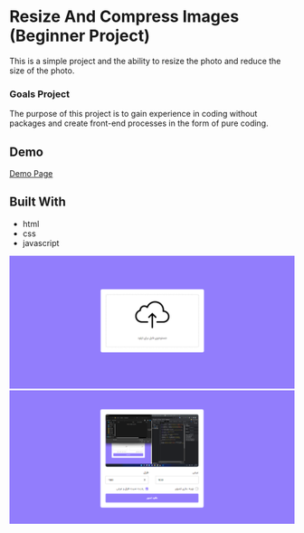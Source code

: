 # Resize And Compress Images (Beginner Project)

This is a simple project and the ability to resize the photo and reduce the size of the photo.

### Goals Project

The purpose of this project is to gain experience in coding without packages and create front-end processes in the form of pure coding.

## Demo

[Demo Page](https://mahdi-nasirlo.github.io/Resize---Compress-Images/)

## Built With

- html
- css
- javascript

![demo1](</Screenshot%20(118).png>)
![demo2](<Screenshot%20(119).png>)
